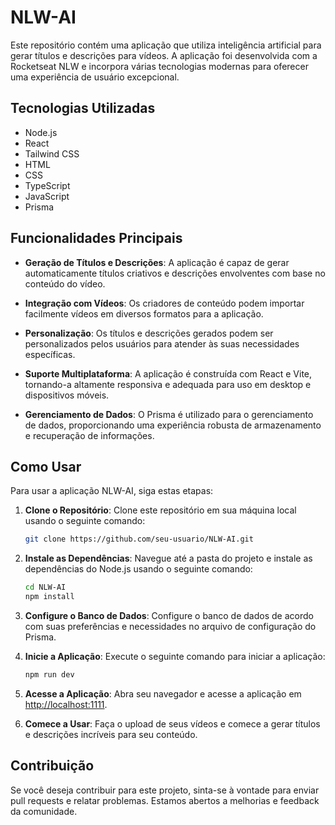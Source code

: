 # NLW-AI

Este repositório contém uma aplicação que utiliza inteligência artificial para gerar títulos e descrições para vídeos. A aplicação foi desenvolvida com a Rocketseat NLW e incorpora várias tecnologias modernas para oferecer uma experiência de usuário excepcional.

## Tecnologias Utilizadas

- Node.js
- React
- Tailwind CSS
- HTML
- CSS
- TypeScript
- JavaScript
- Prisma

## Funcionalidades Principais

- **Geração de Títulos e Descrições**: A aplicação é capaz de gerar automaticamente títulos criativos e descrições envolventes com base no conteúdo do vídeo.

- **Integração com Vídeos**: Os criadores de conteúdo podem importar facilmente vídeos em diversos formatos para a aplicação.

- **Personalização**: Os títulos e descrições gerados podem ser personalizados pelos usuários para atender às suas necessidades específicas.

- **Suporte Multiplataforma**: A aplicação é construída com React e Vite, tornando-a altamente responsiva e adequada para uso em desktop e dispositivos móveis.

- **Gerenciamento de Dados**: O Prisma é utilizado para o gerenciamento de dados, proporcionando uma experiência robusta de armazenamento e recuperação de informações.

## Como Usar

Para usar a aplicação NLW-AI, siga estas etapas:

1. **Clone o Repositório**: Clone este repositório em sua máquina local usando o seguinte comando:

   ```bash
   git clone https://github.com/seu-usuario/NLW-AI.git
   ```

2. **Instale as Dependências**: Navegue até a pasta do projeto e instale as dependências do Node.js usando o seguinte comando:

   ```bash
   cd NLW-AI
   npm install
   ```

3. **Configure o Banco de Dados**: Configure o banco de dados de acordo com suas preferências e necessidades no arquivo de configuração do Prisma.

4. **Inicie a Aplicação**: Execute o seguinte comando para iniciar a aplicação:

   ```bash
   npm run dev
   ```

5. **Acesse a Aplicação**: Abra seu navegador e acesse a aplicação em [http://localhost:1111](http://localhost:1111).

6. **Comece a Usar**: Faça o upload de seus vídeos e comece a gerar títulos e descrições incríveis para seu conteúdo.

## Contribuição

Se você deseja contribuir para este projeto, sinta-se à vontade para enviar pull requests e relatar problemas. Estamos abertos a melhorias e feedback da comunidade.
